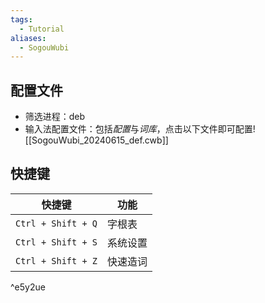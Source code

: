 ```yaml
---
tags:
  - Tutorial
aliases:
  - SogouWubi
---
```

## 配置文件
- 筛选进程：deb 
- 输入法配置文件：包括*配置*与*词库*，点击以下文件即可配置![[SogouWubi_20240615_def.cwb]]
## 快捷键

| 快捷键                | 功能   |
| ------------------ | ---- |
| `Ctrl + Shift + Q` | 字根表  |
| `Ctrl + Shift + S` | 系统设置 |
| `Ctrl + Shift + Z` | 快速造词 |

^e5y2ue